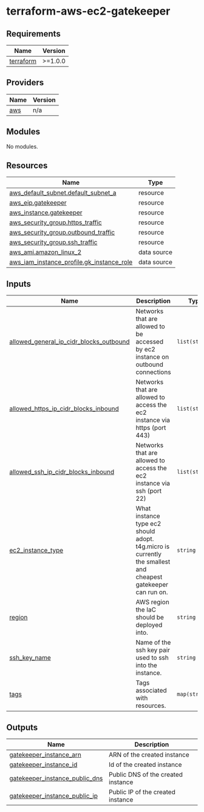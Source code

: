 # terraform-aws-ec2-gatekeeper

<!-- BEGINNING OF PRE-COMMIT-TERRAFORM DOCS HOOK -->
## Requirements

| Name | Version |
|------|---------|
| <a name="requirement_terraform"></a> [terraform](#requirement\_terraform) | >=1.0.0 |

## Providers

| Name | Version |
|------|---------|
| <a name="provider_aws"></a> [aws](#provider\_aws) | n/a |

## Modules

No modules.

## Resources

| Name | Type |
|------|------|
| [aws_default_subnet.default_subnet_a](https://registry.terraform.io/providers/hashicorp/aws/latest/docs/resources/default_subnet) | resource |
| [aws_eip.gatekeeper](https://registry.terraform.io/providers/hashicorp/aws/latest/docs/resources/eip) | resource |
| [aws_instance.gatekeeper](https://registry.terraform.io/providers/hashicorp/aws/latest/docs/resources/instance) | resource |
| [aws_security_group.https_traffic](https://registry.terraform.io/providers/hashicorp/aws/latest/docs/resources/security_group) | resource |
| [aws_security_group.outbound_traffic](https://registry.terraform.io/providers/hashicorp/aws/latest/docs/resources/security_group) | resource |
| [aws_security_group.ssh_traffic](https://registry.terraform.io/providers/hashicorp/aws/latest/docs/resources/security_group) | resource |
| [aws_ami.amazon_linux_2](https://registry.terraform.io/providers/hashicorp/aws/latest/docs/data-sources/ami) | data source |
| [aws_iam_instance_profile.gk_instance_role](https://registry.terraform.io/providers/hashicorp/aws/latest/docs/data-sources/iam_instance_profile) | data source |

## Inputs

| Name | Description | Type | Default | Required |
|------|-------------|------|---------|:--------:|
| <a name="input_allowed_general_ip_cidr_blocks_outbound"></a> [allowed\_general\_ip\_cidr\_blocks\_outbound](#input\_allowed\_general\_ip\_cidr\_blocks\_outbound) | Networks that are allowed to be accessed by ec2 instance on outbound connections | `list(string)` | n/a | yes |
| <a name="input_allowed_https_ip_cidr_blocks_inbound"></a> [allowed\_https\_ip\_cidr\_blocks\_inbound](#input\_allowed\_https\_ip\_cidr\_blocks\_inbound) | Networks that are allowed to access the ec2 instance via https (port 443) | `list(string)` | n/a | yes |
| <a name="input_allowed_ssh_ip_cidr_blocks_inbound"></a> [allowed\_ssh\_ip\_cidr\_blocks\_inbound](#input\_allowed\_ssh\_ip\_cidr\_blocks\_inbound) | Networks that are allowed to access the ec2 instance via ssh (port 22) | `list(string)` | n/a | yes |
| <a name="input_ec2_instance_type"></a> [ec2\_instance\_type](#input\_ec2\_instance\_type) | What instance type ec2 should adopt. t4g.micro is currently the smallest and cheapest gatekeeper can run on. | `string` | n/a | yes |
| <a name="input_region"></a> [region](#input\_region) | AWS region the IaC should be deployed into. | `string` | n/a | yes |
| <a name="input_ssh_key_name"></a> [ssh\_key\_name](#input\_ssh\_key\_name) | Name of the ssh key pair used to ssh into the instance. | `string` | n/a | yes |
| <a name="input_tags"></a> [tags](#input\_tags) | Tags associated with resources. | `map(string)` | n/a | yes |

## Outputs

| Name | Description |
|------|-------------|
| <a name="output_gatekeeper_instance_arn"></a> [gatekeeper\_instance\_arn](#output\_gatekeeper\_instance\_arn) | ARN of the created instance |
| <a name="output_gatekeeper_instance_id"></a> [gatekeeper\_instance\_id](#output\_gatekeeper\_instance\_id) | Id of the created instance |
| <a name="output_gatekeeper_instance_public_dns"></a> [gatekeeper\_instance\_public\_dns](#output\_gatekeeper\_instance\_public\_dns) | Public DNS of the created instance |
| <a name="output_gatekeeper_instance_public_ip"></a> [gatekeeper\_instance\_public\_ip](#output\_gatekeeper\_instance\_public\_ip) | Public IP of the created instance |
<!-- END OF PRE-COMMIT-TERRAFORM DOCS HOOK -->
